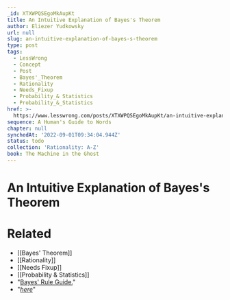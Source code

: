 ```yaml
---
_id: XTXWPQSEgoMkAupKt
title: An Intuitive Explanation of Bayes's Theorem
author: Eliezer Yudkowsky
url: null
slug: an-intuitive-explanation-of-bayes-s-theorem
type: post
tags:
  - LessWrong
  - Concept
  - Post
  - Bayes'_Theorem
  - Rationality
  - Needs_Fixup
  - Probability_& Statistics
  - Probability_&_Statistics
href: >-
  https://www.lesswrong.com/posts/XTXWPQSEgoMkAupKt/an-intuitive-explanation-of-bayes-s-theorem
sequence: A Human's Guide to Words
chapter: null
synchedAt: '2022-09-01T09:34:04.944Z'
status: todo
collection: 'Rationality: A-Z'
book: The Machine in the Ghost
---
```


# An Intuitive Explanation of Bayes's Theorem


# Related

- [[Bayes' Theorem]]
- [[Rationality]]
- [[Needs Fixup]]
- [[Probability & Statistics]]
- "[Bayes' Rule Guide.](https://arbital.com/p/bayes_rule_guide/)"
- "[_here_](http://yudkowsky.net/rational/bayes)"